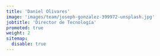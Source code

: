 ```yaml
---
title: 'Daniel Olivares'
image: 'images/team/joseph-gonzalez-399972-unsplash.jpg'
jobtitle: 'Director de Tecnología'
promoted: true
weight: 2
sitemap:
  disable: true
---
```

